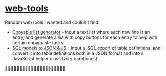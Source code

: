 # [web-tools](http://matsyir.github.io/web-tools/)
Random web tools I wanted and couldn't find:

- [Copyable list generator](http://matsyir.github.io/web-tools/copyable-list-generator/) - Input a text list where each new line is an entry, and generate a list with copy buttons for each entry to help with certain copy/paste tasks.
- [SQL models to JSON & JS](http://matsyir.github.io/web-tools/sql-models-to-json-js/) - Input a .SQL export of table definitions, and convert it into table definitions both in a JSON format and into a JavaScript helper class (very barebones).


🤔🤔🤔🤔🤔🤔🤔🤔🤔🤔🤔🤔🤔🤔🤔🤔🤔🤔🤔🤔🤔
